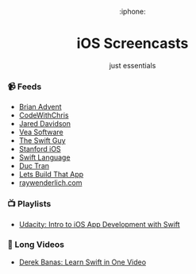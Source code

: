 <p align="center">:iphone:</p>
<h1 align="center">iOS Screencasts</h1>
<p align="center">just essentials</p>

### :video_camera: Feeds
- [Brian Advent](https://www.youtube.com/channel/UCysEngjfeIYapEER9K8aikw)
- [CodeWithChris](https://www.youtube.com/user/CodeWithChris)
- [Jared Davidson](https://www.youtube.com/user/Archetapp)
- [Vea Software](https://www.youtube.com/user/veasoftware)
- [The Swift Guy](https://www.youtube.com/channel/UC-d1NWv5IWtIkfH47ux4dWA)
- [Stanford iOS](https://www.youtube.com/channel/UCYVp6suz7ztKAKY8jpfACXA)
- [Swift Language](https://www.youtube.com/user/TheSwiftLanguage)
- [Duc Tran](https://www.youtube.com/channel/UCvPFGq6luCqAVGiFpzTvkIA)
- [Lets Build That App](https://www.youtube.com/channel/UCuP2vJ6kRutQBfRmdcI92mA)
- [raywenderlich.com](https://videos.raywenderlich.com/screencasts)

### :tv: Playlists
- [Udacity: Intro to iOS App Development with Swift](https://www.youtube.com/playlist?list=PLAwxTw4SYaPl1ukwgPc8h8h-nvCSwsL5J)

### :movie_camera: Long Videos
- [Derek Banas: Learn Swift in One Video](https://www.youtube.com/watch?v=6Zf79Ns8_oY)
